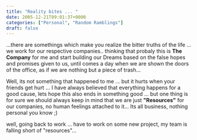 ```yaml
---
title: "Reality bites ... "
date: 2005-12-21T09:01:37+0000
categories: ["Personal", "Random Ramblings"]
draft: false
---
```


...there are somethings which make you realize the bitter truths of the life ... we work for our respective companies.. thinking that probaly this is  <strong>The Company</strong> for me and start building our Dreams based on the false hopes and promises given to us, until comes a day when we are shown the doors of the office, as if we are nothing but a piece of trash...

Well, its not something that happened to me ... but it hurts when your friends get hurt ...  I have always believed that everything happens for a good cause, lets hope this also ends in something good ... but one thing is for sure we should always keep in mind that we are just <strong>"Resources"</strong> for our companies, no human feelings attached to it... Its all business, nothing personal you know ;)

well, going back to work ...  have to work on some new project, my team is falling short of "resources"...